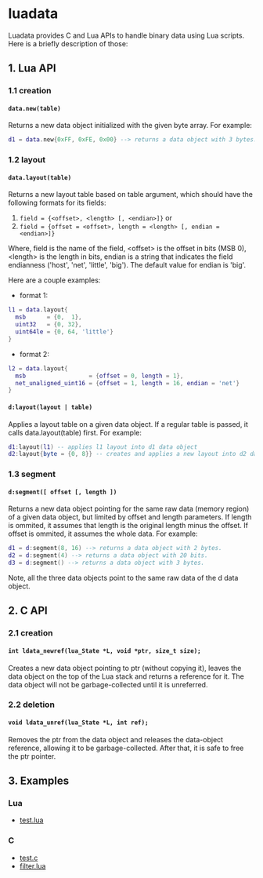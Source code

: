 luadata
=======

Luadata provides C and Lua APIs to handle binary data using Lua scripts. Here is a briefly description of those:

## 1. Lua API

### 1.1 creation

#### ```data.new(table)```

Returns a new data object initialized with the given byte array. For example:
```Lua
d1 = data.new{0xFF, 0xFE, 0x00} --> returns a data object with 3 bytes.
```

### 1.2 layout

#### ```data.layout(table)```

Returns a new layout table based on table argument, which should have the following formats for its fields:

1. ```field = {<offset>, <length> [, <endian>]}``` or
2. ```field = {offset = <offset>, length = <length> [, endian = <endian>]}```

Where, field is the name of the field, \<offset\> is the offset in bits (MSB 0), \<length\> is the length in bits, endian is a string that indicates the field endianness ('host', 'net', 'little', 'big'). The default value for endian is 'big'.

Here are a couple examples:

* format 1:

```Lua
l1 = data.layout{
  msb      = {0,  1},
  uint32   = {0, 32},
  uint64le = {0, 64, 'little'}
}

```

* format 2:

```Lua
l2 = data.layout{
  msb                  = {offset = 0, length = 1},
  net_unaligned_uint16 = {offset = 1, length = 16, endian = 'net'}
}
```

#### ```d:layout(layout | table)```

Applies a layout table on a given data object. If a regular table is passed, it calls data.layout(table) first. For example:

```Lua
d1:layout(l1) -- applies l1 layout into d1 data object
d2:layout{byte = {0, 8}} -- creates and applies a new layout into d2 data object
```

### 1.3 segment

#### ```d:segment([ offset [, length ])```

Returns a new data object pointing for the same raw data (memory region) of a given data object, but limited by offset and length parameters. If length is ommited, it assumes that length is the original length minus the offset. If offset is ommited, it assumes the whole data. For example:
```Lua
d1 = d:segment(8, 16) --> returns a data object with 2 bytes.
d2 = d:segment(4) --> returns a data object with 20 bits.
d3 = d:segment() --> returns a data object with 3 bytes.
```

Note, all the three data objects point to the same raw data of the d data object.

## 2. C API

### 2.1 creation

#### ```int ldata_newref(lua_State *L, void *ptr, size_t size);```

Creates a new data object pointing to ptr (without copying it), leaves the data object on the top of the Lua stack and returns a reference
for it. The data object will not be garbage-collected until it is unreferred.

### 2.2 deletion

#### ```void ldata_unref(lua_State *L, int ref);```

Removes the ptr from the data object and releases the data-object reference, allowing it to be garbage-collected. After that, it is safe
to free the ptr pointer.

## 3. Examples

### Lua
* [test.lua](https://github.com/lneto/luadata/blob/master/test.lua)

### C
* [test.c](https://github.com/lneto/luadata/blob/master/test.c)
* [filter.lua](https://github.com/lneto/luadata/blob/master/filter.lua)
